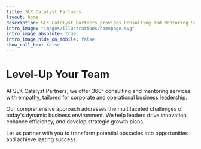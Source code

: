 ```yaml
---
title: SLK Catalyst Partners
layout: home
description: SLK Catalyst Partners provides Consulting and Mentoring Services with Empathy for Corporate and Operational business leadership.
intro_image: "images/illustrations/homepage.svg"
intro_image_absolute: true
intro_image_hide_on_mobile: false
show_call_box: false
---
```


# Level-Up Your Team

At SLK Catalyst Partners, we offer 360&deg; consulting and mentoring services with empathy, tailored for corporate and operational business leadership.

Our comprehensive approach addresses the multifaceted challenges of today's dynamic business environment. We help leaders drive innovation, enhance efficiency, and develop strategic growth plans.

Let us partner with you to transform potential obstacles into opportunities and achieve lasting success.